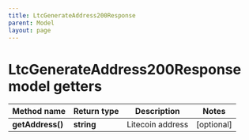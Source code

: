 ```yaml
---
title: LtcGenerateAddress200Response
parent: Model
layout: page
---
```


# LtcGenerateAddress200Response model getters

Method name | Return type | Description | Notes
------------ | ------------- | ------------- | -------------
**getAddress()** | **string** | Litecoin address | [optional]

